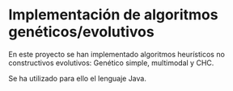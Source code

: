 # Implementación de algoritmos genéticos/evolutivos
 
 En este proyecto se han implementado algoritmos heurísticos no constructivos evolutivos: Genético simple, multimodal y CHC.
 
 Se ha utilizado para ello el lenguaje Java.
